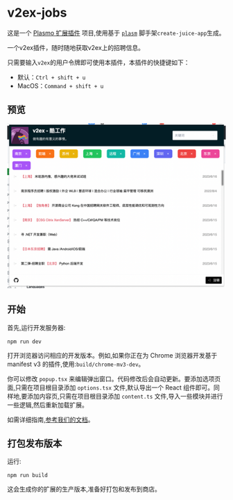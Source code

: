 # v2ex-jobs

这是一个 [Plasmo 扩展插件](https://docs.plasmo.com/) 项目,使用基于 [`plasm`](https://www.npmjs.com/package/plasmo) 脚手架`create-juice-app`生成。

一个v2ex插件，随时随地获取v2ex上的招聘信息。

只需要输入`v2ex`的用户令牌即可使用本插件，本插件的快捷键如下：

- 默认：`Ctrl + shift + u`
- MacOS：`Command + shift + u`



## 预览

![image-20230616121302174](./preview.png)



## 开始

首先,运行开发服务器:

```
npm run dev
```

打开浏览器访问相应的开发版本。例如,如果你正在为 Chrome 浏览器开发基于manifest v3 的插件,使用:`build/chrome-mv3-dev`。

你可以修改 `popup.tsx` 来编辑弹出窗口。代码修改后会自动更新。要添加选项页面,只需在项目根目录添加 `options.tsx` 文件,默认导出一个 React 组件即可。同样地,要添加内容页,只需在项目根目录添加 `content.ts` 文件,导入一些模块并进行一些逻辑,然后重新加载扩展。

如需详细指南,[参考我们的文档](https://docs.plasmo.com/)。





## 打包发布版本

运行:

```
npm run build
```

这会生成你的扩展的生产版本,准备好打包和发布到商店。


